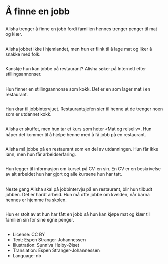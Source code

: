 # Å finne en jobb

##
Alisha trenger å finne en jobb fordi familien hennes trenger penger til mat og klær.

##
Alisha jobbet ikke i hjemlandet, men hun er flink til å lage mat og liker å snakke med folk.

##
Kanskje hun kan jobbe på restaurant? Alisha søker på Internett etter stillingsannonser.

##
Hun finner en stillingsannonse som kokk. Det er en som lager mat i en restaurant.

##
Hun drar til jobbintervjuet. Restaurantsjefen sier til henne at de trenger noen som er utdannet kokk.

##
Alisha er skuffet, men hun tar et kurs som heter «Mat og reiseliv». Hun håper det kommer til å hjelpe henne med å få jobb på en restaurant.

##
Alisha må jobbe på en restaurant som en del av utdanningen. Hun får ikke lønn, men hun får arbeidserfaring.

##
Hun legger til informasjon om kurset på CV-en sin. En CV er en beskrivelse av alt arbeidet hun har gjort og alle kursene hun har tatt.

##
Neste gang Alisha skal på jobbintervju på en restaurant, blir hun tilbudt jobben. Det er hardt arbeid. Hun må ofte jobbe om kvelden, når barna hennes er hjemme fra skolen.

##
Hun er stolt av at hun har fått en jobb så hun kan kjøpe mat og klær til familien sin for sine egne penger.

##
* License: CC BY
* Text: Espen Stranger-Johannessen
* Illustration: Sunniva Høiby-Øiset
* Translation: Espen Stranger-Johannessen
* Language: nb
